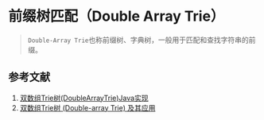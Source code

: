# 前缀树匹配（Double Array Trie）
>   `Double-Array Trie`也称前缀树、字典树，一般用于匹配和查找字符串的前缀。

## 


## 参考文献
1. [双数组Trie树(DoubleArrayTrie)Java实现](http://www.hankcs.com/program/java/%E5%8F%8C%E6%95%B0%E7%BB%84trie%E6%A0%91doublearraytriejava%E5%AE%9E%E7%8E%B0.html)
2. [双数组Trie树 (Double-array Trie) 及其应用](http://www.cnblogs.com/en-heng/p/6265256.html)
